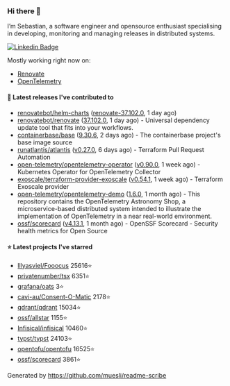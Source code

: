 ### Hi there 👋

I’m Sebastian, a software engineer and opensource enthusiast specialising in developing, monitoring and managing releases in distributed systems.

[![Linkedin Badge](https://img.shields.io/badge/-LinkedIn-blue?style=flat&logo=Linkedin&logoColor=white&link=https://www.linkedin.com/in/sebastian-poxhofer/)](https://www.linkedin.com/in/sebastian-poxhofer/)

Mostly working right now on:
- [Renovate](https://github.com/renovatebot/renovate)
- [OpenTelemetry](https://github.com/open-telemetry)



#### 🚀 Latest releases I've contributed to

- [renovatebot/helm-charts](https://github.com/renovatebot/helm-charts) ([renovate-37.102.0](https://github.com/renovatebot/helm-charts/releases/tag/renovate-37.102.0), 1 day ago)
- [renovatebot/renovate](https://github.com/renovatebot/renovate) ([37.102.0](https://github.com/renovatebot/renovate/releases/tag/37.102.0), 1 day ago) - Universal dependency update tool that fits into your workflows.
- [containerbase/base](https://github.com/containerbase/base) ([9.30.6](https://github.com/containerbase/base/releases/tag/9.30.6), 2 days ago) - The containerbase project&#39;s base image source
- [runatlantis/atlantis](https://github.com/runatlantis/atlantis) ([v0.27.0](https://github.com/runatlantis/atlantis/releases/tag/v0.27.0), 6 days ago) - Terraform Pull Request Automation
- [open-telemetry/opentelemetry-operator](https://github.com/open-telemetry/opentelemetry-operator) ([v0.90.0](https://github.com/open-telemetry/opentelemetry-operator/releases/tag/v0.90.0), 1 week ago) - Kubernetes Operator for OpenTelemetry Collector
- [exoscale/terraform-provider-exoscale](https://github.com/exoscale/terraform-provider-exoscale) ([v0.54.1](https://github.com/exoscale/terraform-provider-exoscale/releases/tag/v0.54.1), 1 week ago) - Terraform Exoscale provider
- [open-telemetry/opentelemetry-demo](https://github.com/open-telemetry/opentelemetry-demo) ([1.6.0](https://github.com/open-telemetry/opentelemetry-demo/releases/tag/1.6.0), 1 month ago) - This repository contains the OpenTelemetry Astronomy Shop, a microservice-based distributed system intended to illustrate the implementation of OpenTelemetry in a near real-world environment.
- [ossf/scorecard](https://github.com/ossf/scorecard) ([v4.13.1](https://github.com/ossf/scorecard/releases/tag/v4.13.1), 1 month ago) - OpenSSF Scorecard - Security health metrics for Open Source

#### ⭐ Latest projects I've starred

- [lllyasviel/Fooocus](https://github.com/lllyasviel/Fooocus) 25616⭐
- [privatenumber/tsx](https://github.com/privatenumber/tsx) 6351⭐
- [grafana/oats](https://github.com/grafana/oats) 3⭐
- [cavi-au/Consent-O-Matic](https://github.com/cavi-au/Consent-O-Matic) 2178⭐
- [qdrant/qdrant](https://github.com/qdrant/qdrant) 15034⭐
- [ossf/allstar](https://github.com/ossf/allstar) 1155⭐
- [Infisical/infisical](https://github.com/Infisical/infisical) 10460⭐
- [typst/typst](https://github.com/typst/typst) 24103⭐
- [opentofu/opentofu](https://github.com/opentofu/opentofu) 16525⭐
- [ossf/scorecard](https://github.com/ossf/scorecard) 3861⭐



Generated by https://github.com/muesli/readme-scribe
